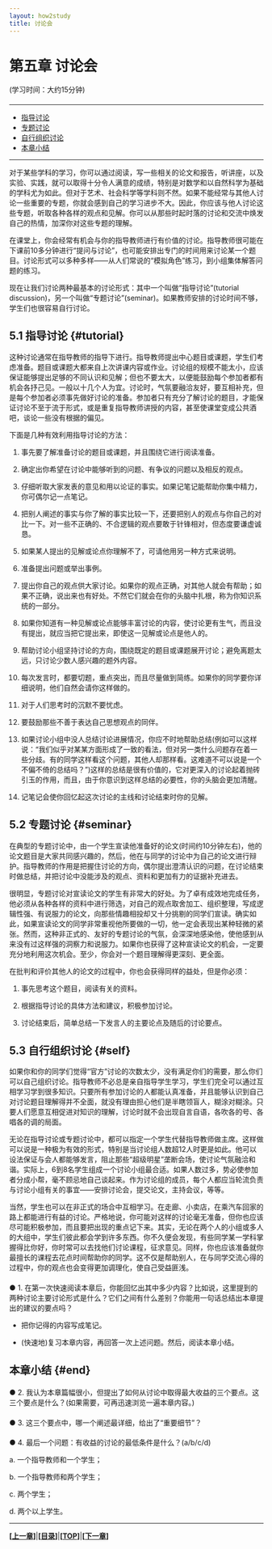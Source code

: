 ```yaml
---
layout: how2study
title: 讨论会
---
```


# 第五章 讨论会

(学习时间：大约15分钟)

<h4 id="top"></h4>

***

*   [指导讨论](#tutorial)
*   [专题讨论](#seminar)
*   [自行组织讨论](#self)
*   [本章小结](#end)

***

对于某些学科的学习，你可以通过阅读，写一些相关的论文和报告，听讲座，以及实验、实践，就可以取得十分令人满意的成绩，特别是对数学和以自然科学为基础的学科尤为如此。但对于艺术、社会科学等学科则不然。如果不能经常与其他人讨论一些重要的专题，你就会感到自己的学习进步不大。因此，你应该与他人讨论这些专题，听取各种各样的观点和见解。你可以从那些时起时落的讨论和交流中焕发自己的热情，加深你对这些专题的理解。

在课堂上，你会经常有机会与你的指导教师进行有价值的讨论。指导教师很可能在下课前10多分钟进行“提问与讨论”，也可能安排出专门的时间用来讨论某一个题目。讨论形式可以多种多样——从人们常说的“模拟角色”练习，到小组集体解答问题的练习。

现在让我们讨论两种最基本的讨论形式：其中一个叫做“指导讨论”(tutorial discussion)，另一个叫做“专题讨论”(seminar)。如果教师安排的讨论时间不够，学生们也很容易自行讨论。

## 5.1 指导讨论 {#tutorial}

这种讨论通常在指导教师的指导下进行。指导教师提出中心题目或课题，学生们考虑准备。题目或课题大都来自上次讲课内容或作业。讨论组的规模不能太小，应该保证能够提出足够的不同认识和见解；但也不要太大，以便能鼓励每个参加者都有机会各抒己见。一般以十几个人为宜。讨论时，气氛要融洽友好，要互相补充，但是每个参加者必须事先做好讨论的准备。参加者只有充分了解讨论的题目，才能保证讨论不至于流于形式，或是重复指导教师讲授的内容，甚至使课堂变成公共酒吧，谈论一些没有根据的偏见。

下面是几种有效利用指导讨论的方法：

1. 事先要了解准备讨论的题目或课题，并且围绕它进行阅读准备。

2. 确定出你希望在讨论中能够听到的问题、有争议的问题以及相反的观点。

3. 仔细听取大家发表的意见和用以论证的事实。如果记笔记能帮助你集中精力，你可偶尔记一点笔记。

4. 把别人阐述的事实与你了解的事实比较一下，还要把别人的观点与你自己的对比一下。对一些不正确的、不合逻辑的观点要敢于针锋相对，但态度要谦虚诚恳。

5. 如果某人提出的见解或论点你理解不了，可请他用另一种方式来说明。

6. 准备提出问题或举出事例。

7. 提出你自己的观点供大家讨论。如果你的观点正确，对其他人就会有帮助；如果不正确，说出来也有好处。不然它们就会在你的头脑中扎根，称为你知识系统的一部分。

8. 如果你知道有一种见解或论点能够丰富讨论的内容，使讨论更有生气，而且没有提出，就应当把它提出来，即使这一见解或论点是他人的。

9. 帮助讨论小组坚持讨论的方向，围绕既定的题目或课题展开讨论；避免离题太远，只讨论少数人感兴趣的题外内容。

10. 每次发言时，都要切题，重点突出，而且尽量做到简练。如果你的同学要你详细说明，他们自然会请你这样做的。

11. 对于人们思考时的沉默不要忧虑。

12. 要鼓励那些不善于表达自己思想观点的同伴。

13. 如果讨论小组中没人总结讨论进展情况，你应不时地帮助总结(例如可以这样说：“我们似乎对某某方面形成了一致的看法，但对另一类什么问题存在着一些分歧。有的同学这样看这个问题，其他人却那样看。这难道不可以说是一个不偏不倚的总结吗？”)这样的总结是很有价值的，它对更深入的讨论起着抛砖引玉的作用，而且，由于你意识到这样总结的必要性，你的头脑会更加清醒。

14. 记笔记会使你回忆起这次讨论的主线和讨论结束时你的见解。

## 5.2 专题讨论 {#seminar}

在典型的专题讨论中，由一个学生宣读他准备好的论文(时间约10分钟左右)，他的论文题目是大家共同感兴趣的，然后，他在与同学的讨论中为自己的论文进行辩护。指导教师的作用是把握住讨论的方向，偶尔提出澄清认识的问题，在讨论结束时做总结，并把讨论中没能涉及的观点、资料和更加有力的证据补充进去。

很明显，专题讨论对宣读论文的学生有非常大的好处。为了卓有成效地完成任务，他必须从各种各样的资料中进行筛选，对自己的观点取舍加工、组织整理，写成逻辑性强、有说服力的论文，向那些情趣相投却又十分挑剔的同学们宣读。确实如此，如果宣读论文的同学非常重视他所要做的一切，他一定会表现出某种轻微的紧张。然而，这种非正式的、友好的专题讨论的气氛，会深深地感染他，使他感到从来没有过这样强的洞察力和说服力。如果你也获得了这种宣读论文的机会，一定要充分地利用这次机会。至少，你会对一个题目理解得更深刻、更全面。

在批判和评价其他人的论文的过程中，你也会获得同样的益处，但是你必须：

1. 事先思考这个题目，阅读有关的资料。

2. 根据指导讨论的具体方法和建议，积极参加讨论。

3. 讨论结束后，简单总结一下发言人的主要论点及随后的讨论要点。

## 5.3 自行组织讨论 {#self}

如果你和你的同学们觉得“官方”讨论的次数太少，没有满足你们的需要，那么你们可以自己组织讨论。指导教师不必总是亲自指导学生学习，学生们完全可以通过互相学习学到很多知识。只要所有参加讨论的人都能认真准备，并且能够认识到自己对讨论题目理解得并不全面，就没有理由担心他们是半瞎领盲人，糊涂对糊涂。只要人们愿意互相促进对知识的理解，讨论时就不会出现自言自语，各吹各的号、各唱各的调的局面。

无论在指导讨论或专题讨论中，都可以指定一个学生代替指导教师做主席。这样做可以说是一种极为有效的形式，特别是当讨论组人数超12人时更是如此。他可以设法保证与会人都能够发言，阻止那些“超级明星”垄断会场，使讨论气氛融洽和谐。实际上，6到8名学生组成一个讨论小组最合适。如果人数过多，势必使参加者分成小帮，毫不顾忌地自己谈起来。作为讨论组的成员，每个人都应当轮流负责与讨论小组有关的事宜——安排讨论会，提交论文，主持会议，等等。

当然，学生也可以在非正式的场合中互相学习。在走廊、小卖店，在乘汽车回家的路上都能进行有益的讨论。严格地说，你可能对这样的讨论毫无准备，但你也应该尽可能积极参加，而且要把出现的重点记下来。其实，无论在两个人的小组或多人的大组中，学生们彼此都会学到许多东西。你不久便会发现，有些同学某一学科掌握得比你好，你时常可以去找他们讨论课程，征求意见。同样，你也应该准备就你最擅长的课程去花点时间帮助你的同学。这不仅是帮助别人，在与同学交流心得的过程中，你的观点也会变得更加调理化，使自己受益匪浅。

<h4 id="asw1"></h4>
● 1. 在第一次快速阅读本章后，你能回忆出其中多少内容？比如说，这里提到的两种讨论主要讨论形式是什么？它们之间有什么差别？你能用一句话总结出本章提出的建议的要点吗？

- 把你记得的内容写成笔记。

- (快速地)复习本章内容，再回答一次上述问题。然后，阅读本章小结。

## 本章小结 {#end}

<h4 id="asw2"></h4>
● 2. 我认为本章篇幅很小，但提出了如何从讨论中取得最大收益的三个要点。<a onclick="alert('1.准备；2.积极参与；3.讨论后做笔记。')">这三个要点是什么？</a>(如果需要，可再迅速浏览一遍本章内容。)

<h4 id="asw3"></h4>
● 3. 这三个要点中，<a onclick="alert('在指导讨论一节中列出的14点中，有11点着重阐述了如何积极参加讨论(第二个要点)。你也许会发现在下次参加讨论之前，认真阅读这些指导是必要和有益的。')">哪一个阐述最详细，给出了“重要细节”？</a>

<h4 id="asw4"></h4>
● 4. 最后一个问题：有收益的讨论的最低条件是什么？(<a onclick="alert('两个学生。(较多学生和一个指导教师常常会收到很好的效果，但它不是有收益的讨论的最基本条件。)')">a/b/c/d</a>)

a. 一个指导教师和一个学生；

b. 一个指导教师和两个学生；

c. 两个学生；

d. 两个以上学生。

***

**[[上一章][pre]]**\|**[[目录][content]]**\|**[[TOP](#top)]**\|**[[下一章][next]]**

[pre]: how2study_4.html '第四章 提高阅读能力'

[content]: how2study.html '目录'

[next]: how2study_6.html '第六章 记笔记'
